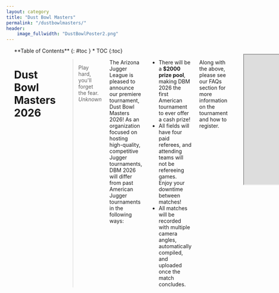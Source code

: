 ```yaml
---
layout: category
title: "Dust Bowl Masters"
permalink: "/dustbowlmasters/"
header:
    image_fullwidth: "DustBowlPoster2.png" 
---
```

<div class="row">
<div class="medium-4 medium-push-8 columns" markdown="1">
<br/>
<div class="panel radius" markdown="1">
**Table of Contents**
{: #toc }
*  TOC
{:toc}
</div>
</div><!-- /.medium-4.columns -->



<div class="medium-8 medium-pull-4 columns" markdown="1">

<br/>

# Dust Bowl Masters 2026

> Play hard, you'll forget the fear.
<cite>Unknown</cite>

The Arizona Jugger League is pleased to announce our premiere tournament, Dust Bowl Masters 2026! As an organization focused on hosting high-quality, competitive Jugger tournaments, DBM 2026 will differ from past American Jugger tournaments in the following ways:

- There will be a **$2000 prize pool**, making DBM 2026 the first American tournament to ever offer a cash prize!
- All fields will have four paid referees, and attending teams will not be refereeing games. Enjoy your downtime between matches!
- All matches will be recorded with multiple camera angles, automatically compiled, and uploaded once the match concludes.

Along with the above, please see our FAQs section for more information on the tournament and how to register.

<br/>

<iframe width="620" height="348"
src="https://www.youtube.com/embed/VwdHXtSKDOY?autoplay=1">
</iframe> 

# Frequently Asked Questions

## Tournament Structure:

#### What is Dust Bowl Masters 2026?
Dust Bowl Masters is a new tournament with the goal of encouraging competitive and intense play via prize pools, paid referees, and videography.

#### When will it be held?
DBM will be held during ASU’s spring break: March 14-15, 2026.

#### Where will it be?
The field location for DBM has not been confirmed, but expect the tournament to take place at Diablo stadium, Escalante Park, or another nearby location!

#### Who can participate?
DBM welcomes all players 18 or older, and all teams with between 5 and 15 participants.

#### What is the entry fee?
There will be an entry fee of $400 per team after our early bird registration deadline. 
If you register before September 30th, 2025, we will discount the charge to $300 per team.

#### How can I enter?
Registration will open on April 19th, along with instructions on how to register.
We have an 8 team cap for this tournament, after which further registrations will be placed on a waitlist if necessary.


## Rules and Format:

#### How will the tournament be refereed?
The tournament will be refereed entirely by paid refs. Enjoy your downtime between matches!

#### What ruleset and referee guidelines will be used?
Expect a reffing handbook/rulebook to be released in the next couple months! 
We tentatively aim to align our tournament rules and practices with the Virginia Jugger Group and their Moonshine tournament. 

#### What is the tournament format?
A more official announcement regarding tournament structure will be announced later. However, you should expect something along these lines:
- Matches will be composed of two 150 stone halves.
- Matches will be cut short once its time limit has been reached.
- There will be a round robin followed by two 4-team brackets and placement matches for 6th place and above.

#### What equipment will I need to bring?
Teams will be responsible for bringing all the standard jugger equipment!

#### What are the restrictions on equipment?
We aim to make pompfen standards as similar as possible to previous tournaments. Please see our rulebook when it is released for more information!


## Registration and Participation:

#### Can I register as an individual?
Unfortunately, we only will be accepting registrations as a team. However, we encourage you to reach out to teams who intend to participate and see if you can join them.

#### Will you allow teams to take Mercenaries?
Teams will be allowed only to play with the team members who signed up with them, and may not interchange at all throughout the tournament for any reason whatsoever. 
If a team is too injured or worn to continue without additional players, they will be expected to forfeit the tournament.

#### When are the registration deadlines?
Registration will close in February 2026. Specific registration deadlines are TBA.

#### Can I make changes to my team’s registration after submitting it?
Yes, before registration closes in February 2026 you may contact one of our organizers to add / remove players from your roster, or make any other reasonable changes.

#### What happens if I need to cancel my team's registration?
If you wish to cancel your team's registration, so long as you do so before registration closes in February 2026, we will refund 50% of your registration payment. 

## Prizes and Awards:

#### What are the prizes for winning?
If we have at least 4 teams participating in this tournament, we will award a $750 check to the 1st place winner, a $200 check to the 2nd place winner, and a $50 check to the 3rd place winner.

If we have at least 8 teams participating in the tournament, we will award a $1500 check to the 1st place winner, a $400 check to the 2nd place winner, and a $100 check to the 3rd place winner.

Exact allocation and distribution of the prizes are subject to change, but the total prize amount will remain the same or more.

#### Will there be awards for categories other than winning?
We currently have no plans for any awards beyond placement prizes, however it isn't unlikely that this could change! 


## Logistics and Media:

#### What happens in the case of bad weather?
If weather is not conducive to safe play during the tournament and we are not able to find a suitable indoor alternative, the tournament will unfortunately have to be cancelled. 

#### Can I get paid to help referee?
Yes! We are looking to pay 8 referees $300 each to help us with the tournament. 

#### Who do I contact if I have questions or feedback during the tournament?
Feel free to send your feedback to arizonajuggerleague@gmail.com, or pull aside one of the tournament organizers when they have time.

#### Will the tournament be recording our matches?
Yes! We will have 3 cameras set up on each field that will be setup to record simultaneously. Footage will be programmatically edited and uploaded to YouTube immediately after the match concludes.

#### Will the tournament be live-streamed?
While the logistics still need to be worked out before this is confirmed, AJL aims to also Livestream the tournament on twitch! 
